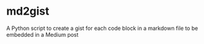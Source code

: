 # md2gist
A Python script to create a gist for each code block in a markdown file to be embedded in a Medium post
